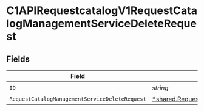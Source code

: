 # C1APIRequestcatalogV1RequestCatalogManagementServiceDeleteRequest


## Fields

| Field                                                                                                                              | Type                                                                                                                               | Required                                                                                                                           | Description                                                                                                                        |
| ---------------------------------------------------------------------------------------------------------------------------------- | ---------------------------------------------------------------------------------------------------------------------------------- | ---------------------------------------------------------------------------------------------------------------------------------- | ---------------------------------------------------------------------------------------------------------------------------------- |
| `ID`                                                                                                                               | *string*                                                                                                                           | :heavy_check_mark:                                                                                                                 | N/A                                                                                                                                |
| `RequestCatalogManagementServiceDeleteRequest`                                                                                     | [*shared.RequestCatalogManagementServiceDeleteRequest](../../../pkg/models/shared/requestcatalogmanagementservicedeleterequest.md) | :heavy_minus_sign:                                                                                                                 | N/A                                                                                                                                |
